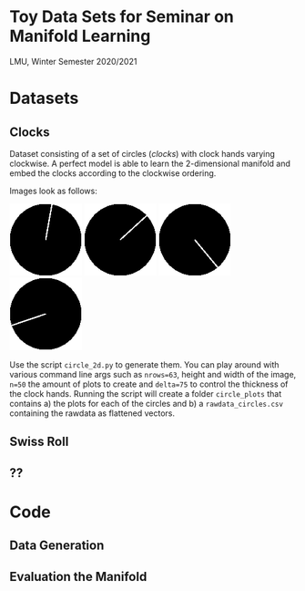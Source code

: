# Toy Data Sets for Seminar on Manifold Learning

LMU, Winter Semester 2020/2021

# Datasets

## Clocks

Dataset consisting of a set of circles (_clocks_) with clock hands varying clockwise. A perfect model is able to learn the 2-dimensional manifold and embed the clocks according to the clockwise ordering.

Images look as follows:

![circle 0](graphics/circle_clockh_0.png)
![circle 6](graphics/circle_clockh_6.png)
![circle 15](graphics/circle_clockh_15.png)
![circle 26](graphics/circle_clockh_26.png)

Use the script `circle_2d.py` to generate them. You can play around with various command line args such as `nrows=63`, height and width of the image, `n=50` the amount of plots to create and `delta=75` to control the thickness of the clock hands. Running the script will create a folder `circle_plots` that contains a) the plots for each of the circles and b) a `rawdata_circles.csv` containing the rawdata as flattened vectors.

## Swiss Roll

## ??

# Code

## Data Generation

## Evaluation the Manifold
